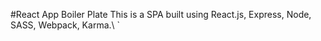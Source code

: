 #React App Boiler Plate
This is a SPA built using React.js, Express, Node, SASS, Webpack, Karma.\\
`
